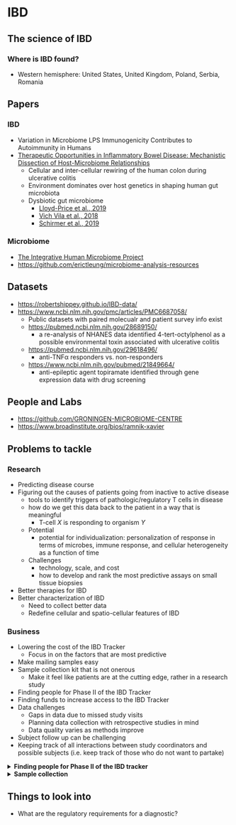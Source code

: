 # IBD

## The science of IBD

### Where is IBD found?
- Western hemisphere: United States, United Kingdom, Poland, Serbia, Romania

<!-- ############ -->

## Papers

### IBD
- Variation in Microbiome LPS Immunogenicity Contributes to Autoimmunity in Humans
- [Therapeutic Opportunities in Inflammatory Bowel Disease: Mechanistic Dissection of Host-Microbiome Relationships](https://mattfeng.tech/reading-group/papers/j.cell.2019.07.045)
  - Cellular and inter-cellular rewiring of the human colon during ulcerative colitis
  - Environment dominates over host genetics in shaping human gut microbiota
  - Dysbiotic gut microbiome
    - [Lloyd-Price et al., 2019](https://www.ncbi.nlm.nih.gov/pmc/articles/PMC6778965/#R58)
    - [Vich Vila et al., 2018](https://www.ncbi.nlm.nih.gov/pmc/articles/PMC6778965/#R100)
    - [Schirmer et al., 2019](https://www.ncbi.nlm.nih.gov/pmc/articles/PMC6778965/#R86)

### Microbiome
- [The Integrative Human Microbiome Project](https://www.nature.com/articles/s41586-019-1238-8)
- https://github.com/erictleung/microbiome-analysis-resources

<!-- ############ -->

## Datasets
- https://robertshippey.github.io/IBD-data/
- https://www.ncbi.nlm.nih.gov/pmc/articles/PMC6687058/
  - Public datasets with paired molecualr and patient survey info exist
  - https://pubmed.ncbi.nlm.nih.gov/28689150/
    - a re-analysis of NHANES data identified 4-tert-octylphenol as a possible
      environmental toxin associated with ulcerative colitis
  - https://pubmed.ncbi.nlm.nih.gov/29618496/
    - anti-TNFα responders vs. non-responders
  - https://www.ncbi.nlm.nih.gov/pubmed/21849664/
    - anti-epileptic agent topiramate identified through gene expression data
      with drug screening

<!-- ############ -->

## People and Labs
- https://github.com/GRONINGEN-MICROBIOME-CENTRE
- https://www.broadinstitute.org/bios/ramnik-xavier

<!-- ############ -->

## Problems to tackle

### Research
- Predicting disease course
- Figuring out the causes of patients going from inactive to active disease
  - tools to identify triggers of pathologic/regulatory T cells in disease
  - how do we get this data back to the patient in a way that is meaningful
    - T-cell _X_ is responding to organism _Y_
  - Potential
    - potential for individualization: personalization of response in terms of
      microbes, immune response, and cellular heterogeneity as a function of
      time
  - Challenges
    - technology, scale, and cost
    - how to develop and rank the most predictive assays on small tissue
      biopsies
- Better therapies for IBD
- Better characterization of IBD
  - Need to collect better data
  - Redefine cellular and spatio-cellular features of IBD

### Business
- Lowering the cost of the IBD Tracker
  - Focus in on the factors that are most predictive
- Make mailing samples easy
- Sample collection kit that is not onerous
  - Make it feel like patients are at the cutting edge, rather in a research
    study
- Finding people for Phase II of the IBD Tracker
- Finding funds to increase access to the IBD Tracker
- Data challenges
  - Gaps in data due to missed study visits
  - Planning data collection with retrospective studies in mind
  - Data quality varies as methods improve
- Subject follow up can be challenging
- Keeping track of all interactions between study coordinators and possible
  subjects (i.e. keep track of those who do not want to partake)

<details>
<summary><b>Finding people for Phase II of the IBD tracker</b></summary>

- Recruiting
  - Screen against past illnesses
  - Screen for IBD
  - Set up criteria for controls
- Logistics
  - approaching subjects
  - setting study visits
  - recuitment of special cohorts
  - acquiring consent

</details>

<details>
<summary><b>Sample collection</b></summary>

- Unique ID for each asmple
- Samples must be processed according to protocol and collaborator requests
  - For IBD tracker, **Freezerworks** is used to barcode and track sample
    attributes and location

</details>

<!-- ############ -->

## Things to look into
- What are the regulatory requirements for a diagnostic?
